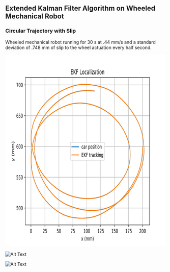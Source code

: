 ## Extended Kalman Filter Algorithm on Wheeled Mechanical Robot

### Circular Trajectory with Slip


Wheeled mechanical robot running for 30 s at .44 mm/s and a standard deviation of .748 mm of slip to the wheel actuation every half second. 

<a href="https://github.com/APogue/209AS/new/master/PSET3">
  <img src="https://github.com/APogue/209AS/blob/master/PSET3/Images/reducenoisezohfactor50.svg" width="600" height="600">
</a>

![Alt Text](https://github.com/APogue/209AS/blob/master/PSET3/Images/firstAni.gif)

![Alt Text](https://github.com/APogue/209AS/blob/master/PSET3/Images/firstAni1.gif)
